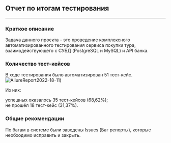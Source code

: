 ## Отчет по итогам тестирования
___
### Краткое описание
Задача данного проекта  - это проведение комплексного автоматизированного тестирования сервиса покупки тура, взаимодействующего с СУБД (PostgreSQL и MySQL) и API банка.


### Количество тест-кейсов
В ходе тестирования было автоматизирован 51 тест-кейс.
![AllureReport2022-18-11](https://user-images.githubusercontent.com/97631848/202722182-2d891807-712f-46aa-b440-af98bf85b5b4.png))

Из них:

успешных оказалось 35 тест-кейсов (68,62%);  
не прошёл 18 тест-кейс (31,37%).

### Общие рекомендации
По багам в системе были заведены Issues (Баг репорты), которые необходимо исправить и закрыть.
